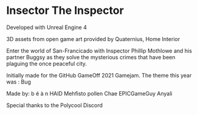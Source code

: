 # Insector The Inspector

Developed with Unreal Engine 4

3D assets from open game art provided by 
Quaternius, Home Interior 

Enter the world of San-Francicado with Inspector Phillip Mothlowe and his partner Buggsy as they solve the mysterious crimes that have been plaguing the once peaceful city.

Initially made for the GitHub GameOff 2021 Gamejam.
The theme this year was : Bug

Made by:
b é à n
HAID
Mehfisto
pollen
Chae
EPICGameGuy
Anyali

Special thanks to the Polycool Discord
